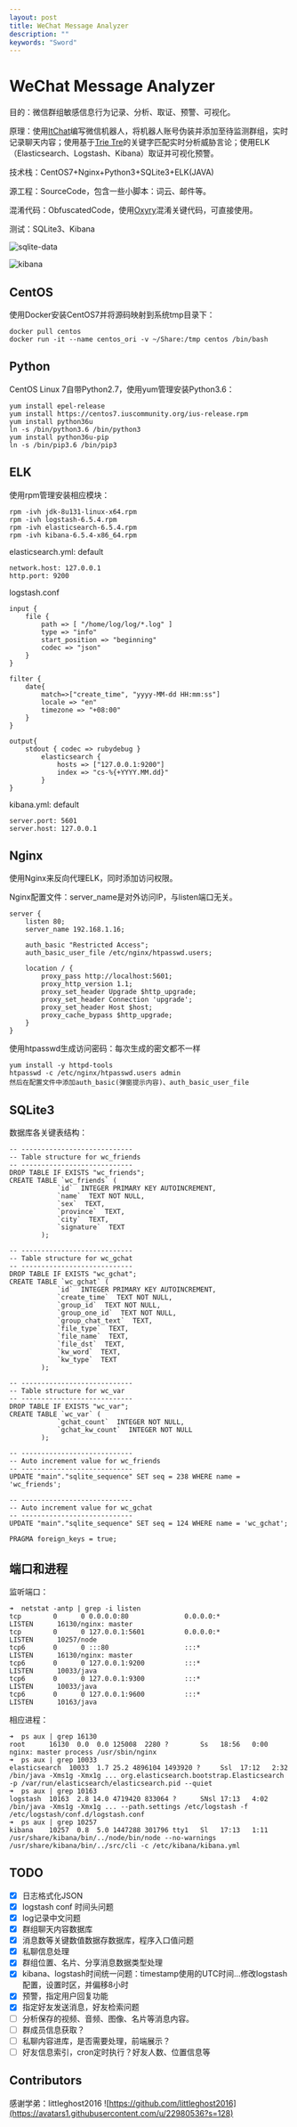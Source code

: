 ```yaml
---
layout: post
title: WeChat Message Analyzer
description: ""
keywords: "Sword"
---
```


# WeChat Message Analyzer

目的：微信群组敏感信息行为记录、分析、取证、预警、可视化。

原理：使用[ItChat](https://github.com/littlecodersh/ItChat)编写微信机器人，将机器人账号伪装并添加至待监测群组，实时记录聊天内容；使用基于[Trie Tre](https://github.com/liu-nlper/KeywordProcesser)的关键字匹配实时分析威胁言论；使用ELK（Elasticsearch、Logstash、Kibana）取证并可视化预警。

技术栈：CentOS7+Nginx+Python3+SQLite3+ELK(JAVA)

源工程：SourceCode，包含一些小脚本：词云、邮件等。

混淆代码：ObfuscatedCode，使用[Oxyry](http://pyob.oxyry.com)混淆关键代码，可直接使用。

测试：SQLite3、Kibana

![sqlite-data](/assets/images/2019-06-28/sqlite-data.png)

![kibana](/assets/images/2019-06-28/kibana.png)

## CentOS

使用Docker安装CentOS7并将源码映射到系统tmp目录下：

```
docker pull centos 
docker run -it --name centos_ori -v ~/Share:/tmp centos /bin/bash
```

## Python

CentOS Linux 7自带Python2.7，使用yum管理安装Python3.6：

```
yum install epel-release
yum install https://centos7.iuscommunity.org/ius-release.rpm
yum install python36u
ln -s /bin/python3.6 /bin/python3
yum install python36u-pip
ln -s /bin/pip3.6 /bin/pip3
```

## ELK

使用rpm管理安装相应模块：

```
rpm -ivh jdk-8u131-linux-x64.rpm 
rpm -ivh logstash-6.5.4.rpm 
rpm -ivh elasticsearch-6.5.4.rpm 
rpm -ivh kibana-6.5.4-x86_64.rpm
```

elasticsearch.yml: default

```
network.host: 127.0.0.1
http.port: 9200
```

logstash.conf

```
input {
    file {
        path => [ "/home/log/log/*.log" ]
        type => "info"
        start_position => "beginning"
        codec => "json"
    }
}

filter {
    date{
        match=>["create_time", "yyyy-MM-dd HH:mm:ss"]
        locale => "en"
        timezone => "+08:00"
    }
}

output{
    stdout { codec => rubydebug }
        elasticsearch {
            hosts => ["127.0.0.1:9200"]
            index => "cs-%{+YYYY.MM.dd}"
        }
}
```

kibana.yml: default

```
server.port: 5601
server.host: 127.0.0.1
```

## Nginx

使用Nginx来反向代理ELK，同时添加访问权限。

Nginx配置文件：server_name是对外访问IP，与listen端口无关。

```
server {
    listen 80;
    server_name 192.168.1.16;

    auth_basic "Restricted Access";
    auth_basic_user_file /etc/nginx/htpasswd.users;

    location / {
        proxy_pass http://localhost:5601;
        proxy_http_version 1.1;
        proxy_set_header Upgrade $http_upgrade;
        proxy_set_header Connection 'upgrade';
        proxy_set_header Host $host;
        proxy_cache_bypass $http_upgrade;
    }
}
```

使用htpasswd生成访问密码：每次生成的密文都不一样

```
yum install -y httpd-tools
htpasswd -c /etc/nginx/htpasswd.users admin
然后在配置文件中添加auth_basic(弹窗提示内容)、auth_basic_user_file
```

## SQLite3

数据库各关键表结构：

```
-- ----------------------------
-- Table structure for wc_friends
-- ----------------------------
DROP TABLE IF EXISTS "wc_friends";
CREATE TABLE `wc_friends` (
            `id`  INTEGER PRIMARY KEY AUTOINCREMENT,
            `name`  TEXT NOT NULL,
            `sex`  TEXT,
            `province`  TEXT,
            `city`  TEXT,
            `signature`  TEXT
        );

-- ----------------------------
-- Table structure for wc_gchat
-- ----------------------------
DROP TABLE IF EXISTS "wc_gchat";
CREATE TABLE `wc_gchat` (
            `id`  INTEGER PRIMARY KEY AUTOINCREMENT,
            `create_time`  TEXT NOT NULL,
            `group_id`  TEXT NOT NULL,
            `group_one_id`  TEXT NOT NULL,
            `group_chat_text`  TEXT,
            `file_type`  TEXT,
            `file_name`  TEXT,
            `file_dst`  TEXT,
            `kw_word`  TEXT,
            `kw_type`  TEXT
        );

-- ----------------------------
-- Table structure for wc_var
-- ----------------------------
DROP TABLE IF EXISTS "wc_var";
CREATE TABLE `wc_var` (
            `gchat_count`  INTEGER NOT NULL,
            `gchat_kw_count`  INTEGER NOT NULL
        );

-- ----------------------------
-- Auto increment value for wc_friends
-- ----------------------------
UPDATE "main"."sqlite_sequence" SET seq = 238 WHERE name = 'wc_friends';

-- ----------------------------
-- Auto increment value for wc_gchat
-- ----------------------------
UPDATE "main"."sqlite_sequence" SET seq = 124 WHERE name = 'wc_gchat';

PRAGMA foreign_keys = true;
```

## 端口和进程

监听端口：

```
➜  netstat -antp | grep -i listen
tcp        0      0 0.0.0.0:80              0.0.0.0:*               LISTEN      16130/nginx: master
tcp        0      0 127.0.0.1:5601          0.0.0.0:*               LISTEN      10257/node
tcp6       0      0 :::80                   :::*                    LISTEN      16130/nginx: master
tcp6       0      0 127.0.0.1:9200          :::*                    LISTEN      10033/java
tcp6       0      0 127.0.0.1:9300          :::*                    LISTEN      10033/java
tcp6       0      0 127.0.0.1:9600          :::*                    LISTEN      10163/java
```

相应进程：

```
➜  ps aux | grep 16130
root      16130  0.0  0.0 125008  2280 ?        Ss   18:56   0:00 nginx: master process /usr/sbin/nginx
➜  ps aux | grep 10033
elasticsearch  10033  1.7 25.2 4896104 1493920 ?     Ssl  17:12   2:32 /bin/java -Xms1g -Xmx1g ... org.elasticsearch.bootstrap.Elasticsearch -p /var/run/elasticsearch/elasticsearch.pid --quiet
➜  ps aux | grep 10163
logstash  10163  2.8 14.0 4719420 833064 ?      SNsl 17:13   4:02 /bin/java -Xms1g -Xmx1g ... --path.settings /etc/logstash -f /etc/logstash/conf.d/logstash.conf
➜  ps aux | grep 10257
kibana    10257  0.8  5.0 1447288 301796 tty1   Sl   17:13   1:11 /usr/share/kibana/bin/../node/bin/node --no-warnings /usr/share/kibana/bin/../src/cli -c /etc/kibana/kibana.yml
```

## TODO

- [x] 日志格式化JSON
- [x] logstash conf 时间头问题
- [x] log记录中文问题
- [x] 群组聊天内容数据库
- [x] 消息数等关键数值数据存数据库，程序入口值问题
- [x] 私聊信息处理
- [x] 群组位置、名片、分享消息数据类型处理
- [x] kibana、logstash时间统一问题：timestamp使用的UTC时间...修改logstash配置，设置时区，并偏移8小时
- [x] 预警，指定用户回复功能
- [x] 指定好友发送消息，好友检索问题
- [ ] 分析保存的视频、音频、图像、名片等消息内容。
- [ ] 群成员信息获取？
- [ ] 私聊内容进库，是否需要处理，前端展示？
- [ ] 好友信息索引，cron定时执行？好友人数、位置信息等

## Contributors

感谢学弟：littleghost2016
![https://github.com/littleghost2016](https://avatars1.githubusercontent.com/u/22980536?s=128)